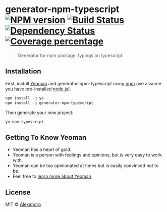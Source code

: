 # generator-npm-typescript [![NPM version][npm-image]][npm-url] [![Build Status][travis-image]][travis-url] [![Dependency Status][daviddm-image]][daviddm-url] [![Coverage percentage][coveralls-image]][coveralls-url]
> Generator for npm package, typings on typescript

## Installation

First, install [Yeoman](http://yeoman.io) and generator-npm-typescript using [npm](https://www.npmjs.com/) (we assume you have pre-installed [node.js](https://nodejs.org/)).

```bash
npm install -g yo
npm install -g generator-npm-typescript
```

Then generate your new project:

```bash
yo npm-typescript
```

## Getting To Know Yeoman

 * Yeoman has a heart of gold.
 * Yeoman is a person with feelings and opinions, but is very easy to work with.
 * Yeoman can be too opinionated at times but is easily convinced not to be.
 * Feel free to [learn more about Yeoman](http://yeoman.io/).

## License

MIT © [Alexandro]()


[npm-image]: https://badge.fury.io/js/generator-npm-typescript.svg
[npm-url]: https://npmjs.org/package/generator-npm-typescript
[travis-image]: https://travis-ci.org/arvitaly/generator-npm-typescript.svg?branch=master
[travis-url]: https://travis-ci.org/arvitaly/generator-npm-typescript
[daviddm-image]: https://david-dm.org/arvitaly/generator-npm-typescript.svg?theme=shields.io
[daviddm-url]: https://david-dm.org/arvitaly/generator-npm-typescript
[coveralls-image]: https://coveralls.io/repos/arvitaly/generator-npm-typescript/badge.svg
[coveralls-url]: https://coveralls.io/r/arvitaly/generator-npm-typescript

